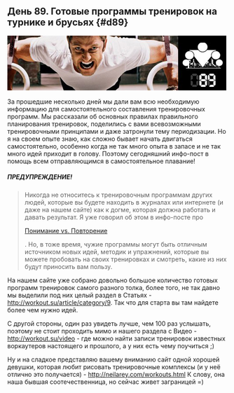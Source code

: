 ## День 89. Готовые программы тренировок на турнике и брусьях {#d89}

![](src/img/89.jpg)

За прошедшие несколько дней мы дали вам всю необходимую информацию для самостоятельного составления тренировочных программ. Мы рассказали об основных правилах правильного планирования тренировок, поделились с вами всевозможными тренировочными принципами и даже затронули тему периодизации. Но я на своем опыте знаю, как сложно бывает начать двигаться самостоятельно, особенно когда не так много опыта в запасе и не так много идей приходит в голову. Поэтому сегодняшний инфо-пост в помощь всем отправляющимся в самостоятельное плавание!
> 
##### ПРЕДУПРЕЖДЕНИЕ!
>
> Никогда не относитесь к тренировочным программам других людей, которые вы будете находить в журналах или интернете (и даже на нашем сайте) как к догме, которая должна работать и давать результат. Я уже говорил об этом в инфо-посте про
>
> [Понимание vs. Повторение](#d36)
>
> . Но, в тоже время, чужие программы могут быть отличным источником новых идей, методик и упражнений, которые вы можете пробовать на своих тренировках и смотреть, какие из них будут приносить вам пользу.

На нашем сайте уже собрано довольно большое количество готовых программ тренировок самого разного толка, более того, не так давно мы выделили под них целый раздел в Статьях - <http://workout.su/article/category/9>. Так что для старта вы там найдете более чем нужно идей. 

С другой стороны, один раз увидеть лучше, чем 100 раз услышать, поэтому не стоит проходить мимо и нашего раздела с Видео - <http://workout.su/video> - где можно найти записи тренировок известных воркаутеров настоящего и прошлого, а у них есть чему поучиться ;) 

Ну и на сладкое представляю вашему вниманию сайт одной хорошей девушки, которая любит рисовать тренировочные комплексы (и у неё отлично это получается) - <http://neilarey.com/workouts.html> К слову, она наша бывшая соотечественница, но сейчас живет заграницей =) 

